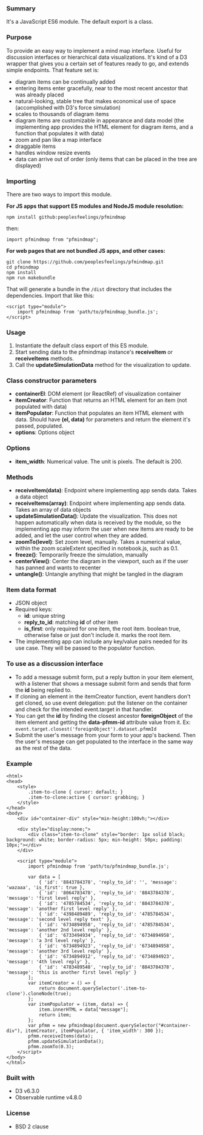 ### Summary
It&apos;s a JavaScript ES6 module. The default export is a class.

### Purpose 
To provide an easy way to implement a mind map interface. Useful for discussion interfaces or hierarchical data visualizations. It&apos;s kind of a D3 wrapper that gives you a certain set of features ready to go, and extends simple endpoints. That feature set is:
- diagram items can be continually added
- entering items enter gracefully, near to the most recent ancestor that was already placed
- natural-looking, stable tree that makes economical use of space (accomplished with D3&apos;s force simulation)
- scales to thousands of diagram items
- diagram items are customizable in appearance and data model (the implementing app provides the HTML element for diagram items, and a function that populates it with data)
- zoom and pan like a map interface
- draggable items
- handles window resize events
- data can arrive out of order (only items that can be placed in the tree are displayed)

### Importing
There are two ways to import this module.

**For JS apps that support ES modules and NodeJS module resolution:**
```
npm install github:peoplesfeelings/pfmindmap
```
then:
```
import pfmindmap from "pfmindmap";
```

**For web pages that are not bundled JS apps, and other cases:**
```
git clone https://github.com/peoplesfeelings/pfmindmap.git
cd pfmindmap
npm install
npm run makebundle
```
That will generate a bundle in the `/dist` directory that includes the dependencies. Import that like this:
```
<script type="module"> 
    import pfmindmap from 'path/to/pfmindmap_bundle.js'; 
</script>
```

### Usage
1. Instantiate the default class export of this ES module.
2. Start sending data to the pfmindmap instance&apos;s **receiveItem** or **receiveItems** methods. 
3. Call the **updateSimulationData** method for the visualization to update.

### Class constructor parameters
- **containerEl**: DOM element (or ReactRef) of visualization container
- **itemCreator**: Function that returns an HTML element for an item (not populated with data)
- **itemPopulator**: Function that populates an item HTML element with data. Should have **(el, data)** for parameters and return the element it&apos;s passed, populated.
- **options**: Options object

### Options
- **item_width**: Numerical value. The unit is pixels. The default is 200.

### Methods
- **receiveItem(data)**: Endpoint where implementing app sends data. Takes a data object
- **receiveItems(array)**: Endpoint where implementing app sends data. Takes an array of data objects
- **updateSimulationData()**: Update the visualization. This does not happen automatically when data is received by the module, so the implementing app may inform the user when new items are ready to be added, and let the user control when they are added.
- **zoomTo(level)**: Set zoom level, manually. Takes a numerical value, within the zoom scaleExtent specified in notebook.js, such as 0.1.
- **freeze()**: Temporarily freeze the simulation, manually 
- **centerView()**: Center the diagram in the viewport, such as if the user has panned and wants to recenter
- **untangle()**: Untangle anything that might be tangled in the diagram

### Item data format
+ JSON object
+ Required keys:
    + **id**: unique string
    + **reply_to_id**: matching **id** of other item
    + **is_first**: only required for one item, the root item. boolean true, otherwise false or just don&apos;t include it. marks the root item.
+ The implementing app can include any key/value pairs needed for its use case. They will be passed to the populator function.

### To use as a discussion interface
- To add a message submit form, put a reply button in your item element, with a listener that shows a message submit form and sends that form the **id** being replied to. 
- If cloning an element in the itemCreator function, event handlers don&apos;t get cloned, so use event delegation: put the listener on the container and check for the intended event.target in that handler. 
- You can get the **id** by finding the closest ancestor **foreignObject** of the item element and getting the **data-pfmm-id** attribute value from it. Ex: `event.target.closest('foreignObject').dataset.pfmmId`
- Submit the user&apos;s message from your form to your app&apos;s backend. Then the user&apos;s message can get populated to the interface in the same way as the rest of the data.

### Example
```
<html>
<head>
    <style>
        .item-to-clone { cursor: default; }
        .item-to-clone:active { cursor: grabbing; }
    </style>
</head>
<body>
    <div id="container-div" style="min-height:100vh;"></div>

    <div style="display:none;">
        <div class="item-to-clone" style="border: 1px solid black; background: white; border-radius: 5px; min-height: 50px; padding: 10px;"></div>
    </div>

    <script type="module">
        import pfmindmap from 'path/to/pfmindmap_bundle.js';
        
        var data = [
            { 'id': '8843784378', 'reply_to_id': '', 'message': 'wazaaa', 'is_first': true },
            { 'id': '8064783478', 'reply_to_id': '8843784378', 'message': 'first level reply' },
            { 'id': '4785784534', 'reply_to_id': '8843784378', 'message': 'another first level reply' },
            { 'id': '4398489489', 'reply_to_id': '4785784534', 'message': 'second level reply text' },
            { 'id': '6734894958', 'reply_to_id': '4785784534', 'message': 'another 2nd level reply' },
            { 'id': '6733494934', 'reply_to_id': '6734894958', 'message': 'a 3rd level reply' },
            { 'id': '6734894923', 'reply_to_id': '6734894958', 'message': 'another 3rd level reply' },
            { 'id': '6734894912', 'reply_to_id': '6734894923', 'message': '4th level reply' },
            { 'id': '4783489548', 'reply_to_id': '8843784378', 'message': 'this is another first level reply' }
        ];
        var itemCreator = () => {
            return document.querySelector('.item-to-clone').cloneNode(true);
        };
        var itemPopulator = (item, data) => { 
            item.innerHTML = data["message"];
            return item; 
        };
        var pfmm = new pfmindmap(document.querySelector("#container-div"), itemCreator, itemPopulator, { 'item_width': 300 });
        pfmm.receiveItems(data);
        pfmm.updateSimulationData();
        pfmm.zoomTo(0.3);
    </script>
</body>
</html>
```

### Built with
- D3 v6.3.0
- Observable runtime v4.8.0

### License
- BSD 2 clause